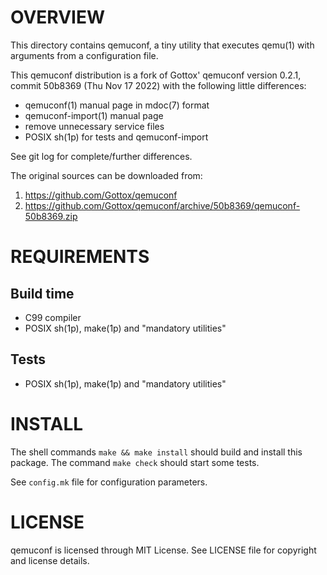 OVERVIEW
========

This directory contains qemuconf, a tiny utility that executes qemu(1) with
arguments from a configuration file.

This qemuconf distribution is a fork of Gottox' qemuconf version 0.2.1, commit
50b8369 (Thu Nov 17 2022) with the following little differences:
  * qemuconf(1) manual page in mdoc(7) format
  * qemuconf-import(1) manual page
  * remove unnecessary service files
  * POSIX sh(1p) for tests and qemuconf-import

See git log for complete/further differences.

The original sources can be downloaded from:
  1. https://github.com/Gottox/qemuconf
  2. https://github.com/Gottox/qemuconf/archive/50b8369/qemuconf-50b8369.zip


REQUIREMENTS
============

Build time
----------
  * C99 compiler
  * POSIX sh(1p), make(1p) and "mandatory utilities"

Tests
-----
  * POSIX sh(1p), make(1p) and "mandatory utilities"


INSTALL
=======

The shell commands `make && make install` should build and install this
package.  The command `make check` should start some tests.

See `config.mk` file for configuration parameters.


LICENSE
=======

qemuconf is licensed through MIT License.
See LICENSE file for copyright and license details.
